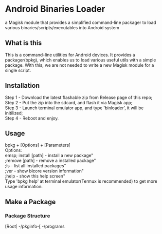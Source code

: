 # Android Binaries Loader
a Magisk module that provides a simplified command-line packager to load various binaries/scripts/executables into Android system

## What is this
This is a command-line utilities for Android devices. It provides a packager(bpkg), which enables us to load various
useful utils with a simple package. With this, we are not needed to write a new Magisk module for a single script.

## Installation
Step 1 - Download the latest flashable zip from Release page of this repo;<br />
Step 2 - Put the zip into the sdcard, and flash it via Magisk app;<br />
Step 3 - Launch terminal emulator app, and type 'binloader', it will be initilized;<br />
Step 4 - Reboot and enjoy.<br />

## Usage
bpkg + [Options] + [Parameters]<br />
Options:<br />
emsp; install [path] - install a new package"<br />
;remove [path] - remove a installed package"<br />
;ls - list all installed packages"<br />
;ver - show blcore version information"<br />
;help - show this help screen"<br />
Type 'bpkg help' at terminal emulator(Termux is recommended) to get more usage information.

## Make a Package
### Package Structure
[Root]
-/pkginfo-[
-/programs

